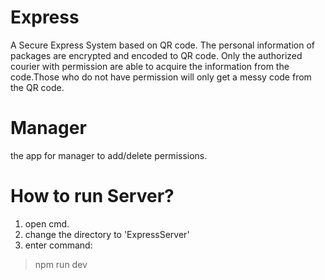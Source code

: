 # Express
A Secure Express System based on QR code.
The personal information of packages are encrypted and encoded to QR code. Only the authorized courier with permission are able to acquire the information from the code.Those who do not have permission will only get a messy code from the QR code.

# Manager

the app for manager to add/delete permissions.


# How to run Server?

1. open cmd.
2. change the directory to 'ExpressServer'
3. enter command:
> npm run dev
